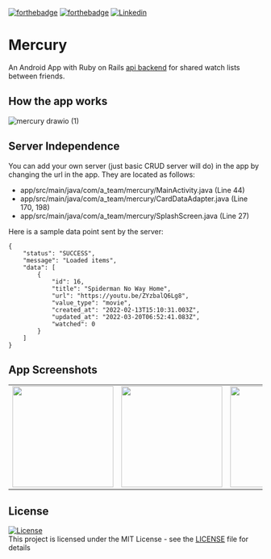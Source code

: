 [![forthebadge](https://forthebadge.com/images/badges/built-for-android.svg)](https://forthebadge.com)
[![forthebadge](https://forthebadge.com/images/badges/contains-tasty-spaghetti-code.svg)](https://forthebadge.com)
[![Linkedin](https://img.shields.io/badge/Linkedin-Atharva%20Hudlikar-blue?style=for-the-badge&logo=linkedin)](https://www.linkedin.com/in/atharva-hudlikar/)
# Mercury
An Android App with Ruby on Rails [api backend](https://github.com/Mastermind0100/Mercury-backend) for shared watch lists between friends.<br>

## How the app works
![mercury drawio (1)](https://user-images.githubusercontent.com/36445600/159156283-d4f084c6-4609-434c-9ffb-c67afcc33ae2.png)

## Server Independence
You can add your own server (just basic CRUD server will do) in the app by changing the url in the app. They are located as follows:<br>
* app/src/main/java/com/a_team/mercury/MainActivity.java (Line 44)
* app/src/main/java/com/a_team/mercury/CardDataAdapter.java (Line 170, 198)
* app/src/main/java/com/a_team/mercury/SplashScreen.java (Line 27)

Here is a sample data point sent by the server: <br>
```
{
    "status": "SUCCESS",
    "message": "Loaded items",
    "data": [
        {
            "id": 16,
            "title": "Spiderman No Way Home",
            "url": "https://youtu.be/ZYzbalQ6Lg8",
            "value_type": "movie",
            "created_at": "2022-02-13T15:10:31.003Z",
            "updated_at": "2022-03-20T06:52:41.083Z",
            "watched": 0
        }
    ]
}
```

## App Screenshots
<table sytle="border: 0px;">
<tr>
<td><img width="200px" src="https://user-images.githubusercontent.com/36445600/159157072-763efa44-e57f-4abf-b502-2f287f4f7fc9.jpeg" /></td>
<td><img width="200px" src="https://user-images.githubusercontent.com/36445600/159157088-7273f48c-6a56-4df8-81d2-171c114de907.jpeg" /></td>
<td><img width="200px" src="https://user-images.githubusercontent.com/36445600/159157102-5dbb2952-ac89-403e-9787-71aa69978951.jpeg" /></td>
<td><img width="200px" src="https://user-images.githubusercontent.com/36445600/159157110-f063f2d5-5be6-48fd-8e5b-1282488ab9c2.jpeg" /></td>
</tr>
</table>

## License
[![License](http://img.shields.io/:license-mit-blue.svg?style=flat)](http://badges.mit-license.org)<br>
This project is licensed under the MIT License - see the [LICENSE](LICENSE) file for details
